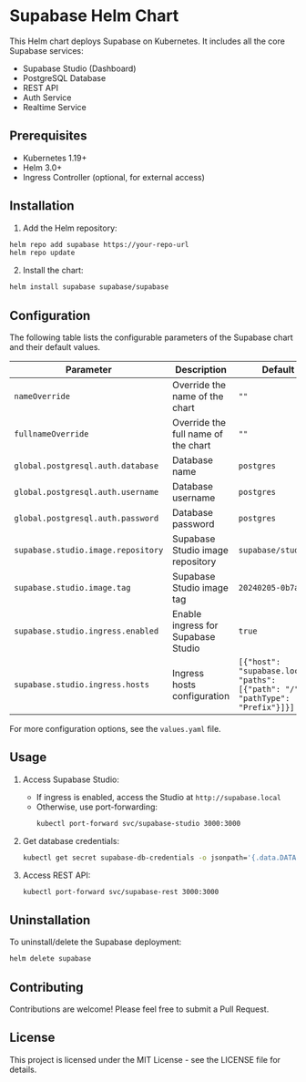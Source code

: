 # Supabase Helm Chart

This Helm chart deploys Supabase on Kubernetes. It includes all the core Supabase services:
- Supabase Studio (Dashboard)
- PostgreSQL Database
- REST API
- Auth Service
- Realtime Service

## Prerequisites

- Kubernetes 1.19+
- Helm 3.0+
- Ingress Controller (optional, for external access)

## Installation

1. Add the Helm repository:
```bash
helm repo add supabase https://your-repo-url
helm repo update
```

2. Install the chart:
```bash
helm install supabase supabase/supabase
```

## Configuration

The following table lists the configurable parameters of the Supabase chart and their default values.

| Parameter | Description | Default |
|-----------|-------------|---------|
| `nameOverride` | Override the name of the chart | `""` |
| `fullnameOverride` | Override the full name of the chart | `""` |
| `global.postgresql.auth.database` | Database name | `postgres` |
| `global.postgresql.auth.username` | Database username | `postgres` |
| `global.postgresql.auth.password` | Database password | `postgres` |
| `supabase.studio.image.repository` | Supabase Studio image repository | `supabase/studio` |
| `supabase.studio.image.tag` | Supabase Studio image tag | `20240205-0b7a0c1` |
| `supabase.studio.ingress.enabled` | Enable ingress for Supabase Studio | `true` |
| `supabase.studio.ingress.hosts` | Ingress hosts configuration | `[{"host": "supabase.local", "paths": [{"path": "/", "pathType": "Prefix"}]}]` |

For more configuration options, see the `values.yaml` file.

## Usage

1. Access Supabase Studio:
   - If ingress is enabled, access the Studio at `http://supabase.local`
   - Otherwise, use port-forwarding:
     ```bash
     kubectl port-forward svc/supabase-studio 3000:3000
     ```

2. Get database credentials:
   ```bash
   kubectl get secret supabase-db-credentials -o jsonpath='{.data.DATABASE_URL}' | base64 -d
   ```

3. Access REST API:
   ```bash
   kubectl port-forward svc/supabase-rest 3000:3000
   ```

## Uninstallation

To uninstall/delete the Supabase deployment:

```bash
helm delete supabase
```

## Contributing

Contributions are welcome! Please feel free to submit a Pull Request.

## License

This project is licensed under the MIT License - see the LICENSE file for details. 